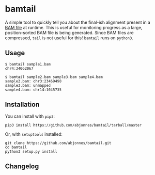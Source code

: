 bamtail
=======

A simple tool to quickly tell you about the final-ish alignment present in a [BAM file](http://genome.sph.umich.edu/wiki/BAM) at runtime. This is useful for monitoring progress as a large, position-sorted BAM file is being generated. Since BAM files are compressed, ``tail`` is not useful for this! ``bamtail`` runs on ``python3``.


Usage
-----

```
$ bamtail sample1.bam
chr4:34062067

$ bamtail sample2.bam sample3.bam sample4.bam
sample2.bam: chr3:23469490
sample3.bam: unmapped
sample4.bam: chr14:1045735
```


Installation
------------

You can install with `pip3`:
```
pip3 install https://github.com/abjonnes/bamtail/tarball/master
```
Or, with `setuptools` installed:
```
git clone https://github.com/abjonnes/bamtail.git
cd bamtail
python3 setup.py install
```


Changelog
---------
